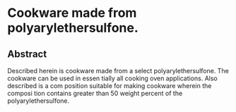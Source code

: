 # Cookware made from polyarylethersulfone.

## Abstract
Described herein is cookware made from a select polyarylethersulfone. The cookware can be used in essen tially all cooking oven applications. Also described is a com position suitable for making cookware wherein the composi tion contains greater than 50 weight percent of the polyarylethersulfone.
